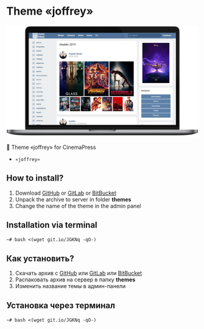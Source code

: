 # Theme «joffrey»

![Theme «joffrey» for CinemaPress](https://raw.githubusercontent.com/CinemaPress/Theme-Joffrey/master/screenshot.png)

:art: Theme «joffrey» for CinemaPress

- `«joffrey»`

## How to install?
1. Download [GitHub](https://github.com/CinemaPress/Theme-Joffrey/archive/master.zip) or [GitLab](https://gitlab.com/CinemaPress/Theme-Joffrey/repository/archive.zip) or [BitBucket](https://bitbucket.org/cinemapress/theme-joffrey/get/master.zip)
2. Unpack the archive to server in folder **themes**
3. Change the name of the theme in the admin panel

## Installation via terminal
```
~# bash <(wget git.io/JGKNq -qO-)
```

## Как установить?
1. Скачать архив с [GitHub](https://github.com/CinemaPress/Theme-Joffrey/archive/master.zip) или [GitLab](https://gitlab.com/CinemaPress/Theme-Joffrey/repository/archive.zip) или [BitBucket](https://bitbucket.org/cinemapress/theme-joffrey/get/master.zip)
2. Распаковать архив на сервер в папку **themes**
3. Изменить название темы в админ-панели

## Установка через терминал
```
~# bash <(wget git.io/JGKNq -qO-)
```